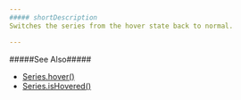 ```yaml
---
##### shortDescription
Switches the series from the hover state back to normal.

---
```

#####See Also#####
- [Series.hover()](/api-reference/20%20Data%20Visualization%20Widgets/BaseChart/7%20Chart%20Elements/Series/3%20Methods/hover().md '{basewidgetpath}/Chart_Elements/Series/Methods/#hover')
- [Series.isHovered()](/api-reference/20%20Data%20Visualization%20Widgets/BaseChart/7%20Chart%20Elements/Series/3%20Methods/isHovered().md '{basewidgetpath}/Chart_Elements/Series/Methods/#isHovered')
